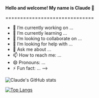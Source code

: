 ****Hello and welcome! My name is Claude 👋**** 

==============================

- 🔭 I’m currently working on ...
- 🌱 I’m currently learning ...
- 👯 I’m looking to collaborate on ...
- 🤔 I’m looking for help with ...
- 💬 Ask me about ...
- 📫 How to reach me: ...
- 😄 Pronouns: ...
- ⚡ Fun fact: ...
-->


![Claude's GitHub stats](https://github-readme-stats.vercel.app/api?username=ClaudeNambwaya&show_icons=true)

[![Top Langs](https://github-readme-stats.vercel.app/api/top-langs/?username=ClaudeNambwaya&layout=compact)](https://github.com/ClaudeNambwaya/github-readme-stats)
